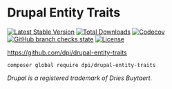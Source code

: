 # Drupal Entity Traits

[![Latest Stable Version](http://poser.pugx.org/dpi/drupal-entity-traits/v)](https://packagist.org/packages/dpi/drupal-entity-traits)
[![Total Downloads](http://poser.pugx.org/dpi/drupal-entity-traits/downloads)](https://packagist.org/packages/dpi/drupal-entity-traits)
[![Codecov](https://img.shields.io/codecov/c/github/dpi/drupal-entity-traits)][code-coverage]
[![GitHub branch checks state](https://img.shields.io/github/checks-status/dpi/drupal-entity-traits/1.x)][ci]
[![License](http://poser.pugx.org/dpi/drupal-entity-traits/license)](https://packagist.org/packages/dpi/drupal-entity-traits)

https://github.com/dpi/drupal-entity-traits

```shell
composer global require dpi/drupal-entity-traits
```

_Drupal is a registered trademark of Dries Buytaert._

[ci]: https://github.com/dpi/drupal-entity-traits/actions
[code-coverage]: https://app.codecov.io/gh/dpi/drupal-entity-traits
